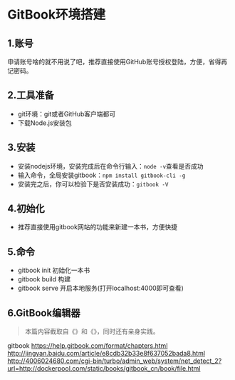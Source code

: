 # GitBook环境搭建
## 1.账号
申请账号啥的就不用说了吧，推荐直接使用GitHub账号授权登陆，方便，省得再记密码。
## 2.工具准备
- git环境：git或者GitHub客户端都可
- 下载Node.js安装包
## 3.安装
- 安装nodejs环境，安装完成后在命令行输入：`node -v`查看是否成功
- 输入命令，全局安装gitbook：`npm install gitbook-cli -g`
- 安装完之后，你可以检验下是否安装成功：`gitbook -V`
## 4.初始化
- 推荐直接使用gitbook网站的功能来新建一本书，方便快捷

## 5.命令
- gitbook init 初始化一本书
- gitbook build 构建
- gitbook serve 开启本地服务(打开localhost:4000即可查看)

## 6.GitBook编辑器


>本篇内容截取自《》和《》，同时还有亲身实践。




gitbook
https://help.gitbook.com/format/chapters.html
http://jingyan.baidu.com/article/e8cdb32b33e8f637052bada8.html
http://4006024680.com/cgi-bin/turbo/admin_web/system/net_detect_2?url=http://dockerpool.com/static/books/gitbook_cn/book/file.html


